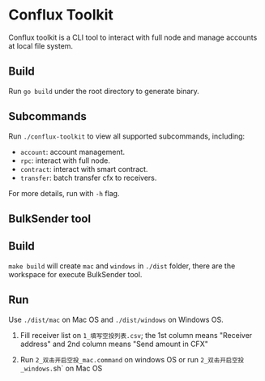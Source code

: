 # Conflux Toolkit

Conflux toolkit is a CLI tool to interact with full node and manage accounts at local file system.

## Build
Run `go build` under the root directory to generate binary.

## Subcommands
Run `./conflux-toolkit` to view all supported subcommands, including:

- `account`: account management.
- `rpc`: interact with full node.
- `contract`: interact with smart contract.
- `transfer`: batch transfer cfx to receivers.

For more details, run with `-h` flag.

## BulkSender tool

## Build

`make build` will create `mac` and `windows` in `./dist` folder, there are the workspace for execute BulkSender tool.

## Run

Use `./dist/mac` on Mac OS and `./dist/windows` on Windows OS.

1. Fill receiver list on `1_填写空投列表.csv`; the 1st column means "Receiver address" and 2nd column means "Send amount in CFX"

2. Run `2_双击开启空投_mac.command` on windows OS or run `2_双击开启空投_windows.`sh` on Mac OS